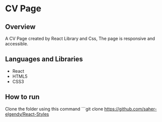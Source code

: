 # CV Page

## Overview

A CV Page created by React Library and Css, The page is responsive and accessible.

## Languages and Libraries

* React
* HTML5
* CSS3

## How to run

Clone the folder using this command ```git clone https://github.com/saher-elgendy/React-Styles